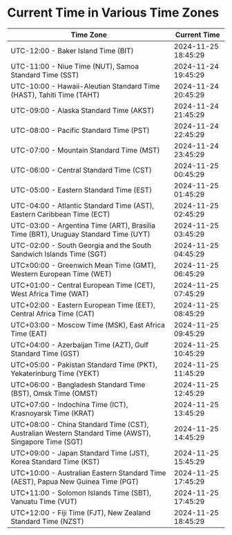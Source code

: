 # Current Time in Various Time Zones

| Time Zone | Current Time |
|-----------|--------------|
| UTC-12:00 - Baker Island Time (BIT) | 2024-11-25 18:45:29 |
| UTC-11:00 - Niue Time (NUT), Samoa Standard Time (SST) | 2024-11-24 19:45:29 |
| UTC-10:00 - Hawaii-Aleutian Standard Time (HAST), Tahiti Time (TAHT) | 2024-11-24 20:45:29 |
| UTC-09:00 - Alaska Standard Time (AKST) | 2024-11-24 21:45:29 |
| UTC-08:00 - Pacific Standard Time (PST) | 2024-11-24 22:45:29 |
| UTC-07:00 - Mountain Standard Time (MST) | 2024-11-24 23:45:29 |
| UTC-06:00 - Central Standard Time (CST) | 2024-11-25 00:45:29 |
| UTC-05:00 - Eastern Standard Time (EST) | 2024-11-25 01:45:29 |
| UTC-04:00 - Atlantic Standard Time (AST), Eastern Caribbean Time (ECT) | 2024-11-25 02:45:29 |
| UTC-03:00 - Argentina Time (ART), Brasília Time (BRT), Uruguay Standard Time (UYT) | 2024-11-25 03:45:29 |
| UTC-02:00 - South Georgia and the South Sandwich Islands Time (SGT) | 2024-11-25 04:45:29 |
| UTC±00:00 - Greenwich Mean Time (GMT), Western European Time (WET) | 2024-11-25 06:45:29 |
| UTC+01:00 - Central European Time (CET), West Africa Time (WAT) | 2024-11-25 07:45:29 |
| UTC+02:00 - Eastern European Time (EET), Central Africa Time (CAT) | 2024-11-25 08:45:29 |
| UTC+03:00 - Moscow Time (MSK), East Africa Time (EAT) | 2024-11-25 09:45:29 |
| UTC+04:00 - Azerbaijan Time (AZT), Gulf Standard Time (GST) | 2024-11-25 10:45:29 |
| UTC+05:00 - Pakistan Standard Time (PKT), Yekaterinburg Time (YEKT) | 2024-11-25 11:45:29 |
| UTC+06:00 - Bangladesh Standard Time (BST), Omsk Time (OMST) | 2024-11-25 12:45:29 |
| UTC+07:00 - Indochina Time (ICT), Krasnoyarsk Time (KRAT) | 2024-11-25 13:45:29 |
| UTC+08:00 - China Standard Time (CST), Australian Western Standard Time (AWST), Singapore Time (SGT) | 2024-11-25 14:45:29 |
| UTC+09:00 - Japan Standard Time (JST), Korea Standard Time (KST) | 2024-11-25 15:45:29 |
| UTC+10:00 - Australian Eastern Standard Time (AEST), Papua New Guinea Time (PGT) | 2024-11-25 17:45:29 |
| UTC+11:00 - Solomon Islands Time (SBT), Vanuatu Time (VUT) | 2024-11-25 17:45:29 |
| UTC+12:00 - Fiji Time (FJT), New Zealand Standard Time (NZST) | 2024-11-25 18:45:29 |
